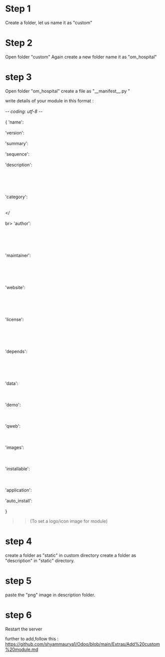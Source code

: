<H1> Step 1 </H1>
Create a folder, let us name it as "custom"

<h1> Step 2 </h1>
Open folder "custom"
Again create a new folder name it as "om_hospital"

<h1> step 3 </h1>
Open folder "om_hospital"
create a file as "__manifest__.py "

write details of your module in this format : 
<br></br>
 -*- coding: utf-8 -*-
 <br></br>
{
    'name': <br></br>
    'version': <br></br>
    'summary': <br></br>
    'sequence': <br></br>
    'description': <br><br></br><br></br></br>
    'category': <br></br> <br></ <br></br>br>
    'author': <br></br><br></br><br></br>
    'maintainer': <br></br><br></br><br></br>
    'website': <br></br> <br></br><br></br>
    'license': <br></br><br></br><br></br>
    'depends': <br></br> <br></br><br></br>
    'data': <br></br><br></br>
    'demo': <br></br><br></br>
    'qweb': <br></br><br></br>
    'images': <br></br><br></br>
    'installable': <br></br><br></br>
    'application': <br></br>
    'auto_install': <br></br>
}


>>(To set a logo/icon image for module)
<h1> step 4 </h1>
create a folder as "static" in custom directory
create a folder as "description" in "static" directory.

<h1> step 5 </h1>
paste the "png" image in description folder.

<h1> step 6 </h1>
Restart the server

further to add,follow this  : https://github.com/shyammaurya1/Odoo/blob/main/Extras/Add%20custom%20module.md







